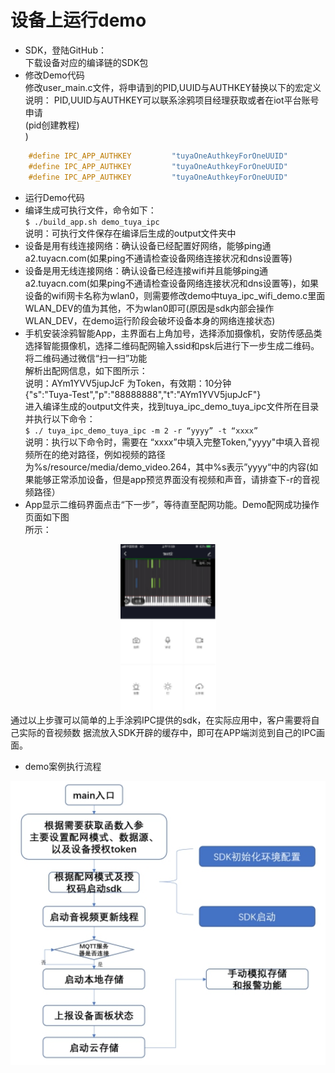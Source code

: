 # 设备上运行demo

* SDK，登陆GitHub：       
下载设备对应的编译链的SDK包
* 修改Demo代码  
修改user_main.c文件，将申请到的PID,UUID与AUTHKEY替换以下的宏定义  
说明： PID,UUID与AUTHKEY可以联系涂鸦项目经理获取或者在iot平台账号申请<div id = "pid" >(pid创建教程)</div>)  
```C
    #define IPC_APP_AUTHKEY         "tuyaOneAuthkeyForOneUUID"
    #define IPC_APP_AUTHKEY         "tuyaOneAuthkeyForOneUUID"
    #define IPC_APP_AUTHKEY         "tuyaOneAuthkeyForOneUUID"     
```
* 运行Demo代码  
* 编译生成可执行文件，命令如下：  
`$ ./build_app.sh demo_tuya_ipc`   
说明：可执行文件保存在编译后生成的output文件夹中  
* 设备是用有线连接网络：确认设备已经配置好网络，能够ping通a2.tuyacn.com(如果ping不通请检查设备网络连接状况和dns设置等)
* 设备是用无线连接网络：确认设备已经连接wifi并且能够ping通a2.tuyacn.com(如果ping不通请检查设备网络连接状况和dns设置等)，如果设备的wifi网卡名称为wlan0，则需要修改demo中tuya_ipc_wifi_demo.c里面WLAN_DEV的值为其他，不为wlan0即可(原因是sdk内部会操作WLAN_DEV，在demo运行阶段会破坏设备本身的网络连接状态)  
* 手机安装涂鸦智能App，主界面右上角加号，选择添加摄像机，安防传感品类选择智能摄像机，选择二维码配网输入ssid和psk后进行下一步生成二维码。将二维码通过微信“扫一扫”功能  
解析出配网信息，如下图所示：  
说明：AYm1YVV5jupJcF 为Token，有效期：10分钟  
{"s":"Tuya-Test","p":"88888888","t":"AYm1YVV5jupJcF"}  
进入编译生成的output文件夹，找到tuya_ipc_demo_tuya_ipc文件所在目录并执行以下命令：  
`$ ./ tuya_ipc_demo_tuya_ipc -m 2 -r “yyyy” -t “xxxx”`  
说明：执行以下命令时，需要在 “xxxx”中填入完整Token,"yyyy"中填入音视频所在的绝对路径，例如视频的路径为%s/resource/media/demo_video.264，其中%s表示”yyyy“中的内容(如果能够正常添加设备，但是app预览界面没有视频和声音，请排查下-r的音视频路径）
* App显示二维码界面点击“下一步”，等待直至配网功能。Demo配网成功操作页面如下图  
所示：  

 <div align=center><img  src = "demo.assets/wps5.png"alt="img" style="zoom:150%;"></div>  
通过以上步骤可以简单的上手涂鸦IPC提供的sdk，在实际应用中，客户需要将自己实际的音视频数    据流放入SDK开辟的缓存中，即可在APP端浏览到自己的IPC画面。  

* demo案例执行流程  
 <div align=center><img  src = "demo.assets/wps6.jpg"alt="img" style="zoom:150%;"></div> 



